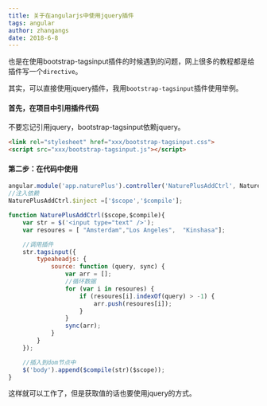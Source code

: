 ```yaml
---
title: 关于在angularjs中使用jquery插件
tags: angular
author: zhangangs
date: 2018-6-8
---
```


也是在使用bootstrap-tagsinput插件的时候遇到的问题，网上很多的教程都是给插件写一个`directive`。

其实，可以直接使用jquery插件，我用`bootstrap-tagsinput`插件使用举例。

#### 首先，在项目中引用插件代码

不要忘记引用jquery，bootstrap-tagsinput依赖jquery。

``` html
<link rel="stylesheet" href="xxx/bootstrap-tagsinput.css">
<script src="xxx/bootstrap-tagsinput.js"></script>
```

#### 第二步：在代码中使用

``` js
angular.module('app.naturePlus').controller('NaturePlusAddCtrl', NaturePlusAddCtrl);
//注入依赖
NaturePlusAddCtrl.$inject =['$scope','$compile'];

function NaturePlusAddCtrl($scope,$compile){
    var str = $('<input type="text" />');
    var resoures = [ "Amsterdam","Los Angeles",  "Kinshasa"];

    //调用插件
    str.tagsinput({
        typeaheadjs: {
            source: function (query, sync) {
                var arr = [];
                //循环数据
                for (var i in resoures) {
                    if (resoures[i].indexOf(query) > -1) {
                        arr.push(resoures[i]);
                    }
                }
                sync(arr);
            }
        }
    });

    //插入到dom节点中
    $('body').append($compile(str)($scope));
}

```

这样就可以工作了，但是获取值的话也要使用jquery的方式。

